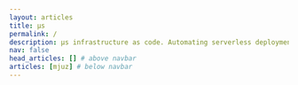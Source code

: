 ```yaml
---
layout: articles
title: µs
permalink: /
description: µs infrastructure as code. Automating serverless deployments for DevOps organizations.
nav: false
head_articles: [] # above navbar
articles: [mjuz] # below navbar
---
```

